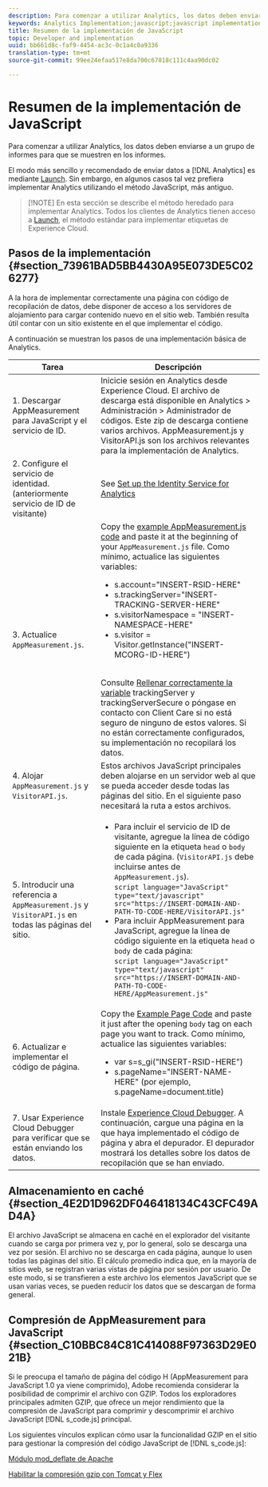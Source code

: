 ```yaml
---
description: Para comenzar a utilizar Analytics, los datos deben enviarse a un grupo de informes para que se muestren en los informes.
keywords: Analytics Implementation;javascript;javascript implementation;appmeasurement;download appmeasurement;Identity Service;visitorapi.js;caching;appmeasurement compression
title: Resumen de la implementación de JavaScript
topic: Developer and implementation
uuid: bb661d8c-faf9-4454-ac3c-0c1a4c0a9336
translation-type: tm+mt
source-git-commit: 99ee24efaa517e8da700c67818c111c4aa90dc02

---
```



# Resumen de la implementación de JavaScript

Para comenzar a utilizar Analytics, los datos deben enviarse a un grupo de informes para que se muestren en los informes.

El modo más sencillo y recomendado de enviar datos a [!DNL Analytics] es mediante [Launch](/help/implement/implement-with-launch/create-analytics-property.md). Sin embargo, en algunos casos tal vez prefiera implementar Analytics utilizando el método JavaScript, más antiguo.

> [!NOTE] En esta sección se describe el método heredado para implementar Analytics. Todos los clientes de Analytics tienen acceso a [Launch](/help/implement/implement-with-launch/create-analytics-property.md), el método estándar para implementar etiquetas de Experience Cloud.

## Pasos de la implementación {#section_73961BAD5BB4430A95E073DE5C026277}

A la hora de implementar correctamente una página con código de recopilación de datos, debe disponer de acceso a los servidores de alojamiento para cargar contenido nuevo en el sitio web. También resulta útil contar con un sitio existente en el que implementar el código.

A continuación se muestran los pasos de una implementación básica de Analytics.

| Tarea | Descripción |
|--- |--- |
| 1. Descargar AppMeasurement para JavaScript y el servicio de ID. | Inicicie sesión en Analytics desde Experience Cloud. El archivo de descarga está disponible en Analytics &gt; Administración &gt; Administrador de códigos.  Este zip de descarga contiene varios archivos.  AppMeasurement.js y VisitorAPI.js son los archivos relevantes para la implementación de Analytics. |
| 2. Configure el servicio de identidad. (anteriormente servicio de ID de visitante) | See [Set up the Identity Service for Analytics](https://docs.adobe.com/content/help/en/id-service/using/home.html) |
| 3. Actualice `AppMeasurement.js`. | Copy the [example AppMeasurement.js code](https://docs.adobe.com/content/help/en/analytics/implementation/javascript-implementation/appmeasure-mjs-pagecode.html#section_4351543F2D6049218E18B48769D471E2) and paste it at the beginning of your `AppMeasurement.js` file. Como mínimo, actualice las siguientes variables:<ul><li>s.account="INSERT-RSID-HERE"</li><li>s.trackingServer="INSERT-TRACKING-SERVER-HERE"</li><li>s.visitorNamespace = "INSERT-NAMESPACE-HERE"</li><li>s.visitor = Visitor.getInstance("INSERT-MCORG-ID-HERE")</li></ul><br>Consulte [Rellenar correctamente la variable](https://helpx.adobe.com/analytics/kb/determining-data-center.html) trackingServer y trackingServerSecure o póngase en contacto con Client Care si no está seguro de ninguno de estos valores. Si no están correctamente configurados, su implementación no recopilará los datos.</br> |
| 4. Alojar `AppMeasurement.js` y `VisitorAPI.js`. | Estos archivos JavaScript principales deben alojarse en un servidor web al que se pueda acceder desde todas las páginas del sitio. En el siguiente paso necesitará la ruta a estos archivos. |
| 5. Introducir una referencia a `AppMeasurement.js` y `VisitorAPI.js` en todas las páginas del sitio. | <ul><li>Para incluir el servicio de ID de visitante, agregue la línea de código siguiente en la etiqueta `head` o `body` de cada página. (`VisitorAPI.js` debe incluirse antes de `AppMeasurement.js`).<br>`script language="JavaScript" type="text/javascript" src="https://INSERT-DOMAIN-AND-PATH-TO-CODE-HERE/VisitorAPI.js"`</br></li><li>Para incluir AppMeasurement para JavaScript, agregue la línea de código siguiente en la etiqueta `head` o `body` de cada página:<br>`script language="JavaScript" type="text/javascript"  src="https://INSERT-DOMAIN-AND-PATH-TO-CODE-HERE/AppMeasurement.js"`</br></li></ul> |
| 6. Actualizar e implementar el código de página. | Copy the [Example Page Code](https://docs.adobe.com/content/help/en/analytics/implementation/javascript-implementation/appmeasure-mjs-pagecode.html#section_042412C29CC249E298F19B2BC2F43CE7) and paste it just after the opening `body` tag on each page you want to track. Como mínimo, actualice las siguientes variables:<ul><li>var s=s_gi("INSERT-RSID-HERE")</li><li>s.pageName="INSERT-NAME-HERE" (por ejemplo, s.pageName=document.title)</li></ul> |
| 7. Usar Experience Cloud Debugger para verificar que se están enviando los datos. | Instale [Experience Cloud Debugger](https://docs.adobe.com/content/help/en/analytics/implementation/testing-and-validation/debugger.html#concept_B26FFE005EDD4E0FACB3117AE3E95AA2). A continuación, cargue una página en la que haya implementado el código de página y abra el depurador. El depurador mostrará los detalles sobre los datos de recopilación que se han enviado. |

## Almacenamiento en caché {#section_4E2D1D962DF046418134C43CFC49AD4A}

El archivo JavaScript se almacena en caché en el explorador del visitante cuando se carga por primera vez y, por lo general, solo se descarga una vez por sesión. El archivo no se descarga en cada página, aunque lo usen todas las páginas del sitio. El cálculo promedio indica que, en la mayoría de sitios web, se registran varias vistas de página por sesión por usuario. De este modo, si se transfieren a este archivo los elementos JavaScript que se usan varias veces, se pueden reducir los datos que se descargan de forma general.

## Compresión de AppMeasurement para JavaScript {#section_C10BBC84C81C414088F97363D29E021B}

Si le preocupa el tamaño de página del código H (AppMeasurement para JavaScript 1.0 ya viene comprimido), Adobe recomienda considerar la posibilidad de comprimir el archivo con GZIP. Todos los exploradores principales admiten GZIP, que ofrece un mejor rendimiento que la compresión de JavaScript para comprimir y descomprimir el archivo JavaScript [!DNL s_code.js] principal.

Los siguientes vínculos explican cómo usar la funcionalidad GZIP en el sitio para gestionar la compresión del código JavaScript de [!DNL s_code.js]:

[Módulo mod_deflate de Apache](https://httpd.apache.org/docs/2.0/mod/mod_deflate.html)

[Habilitar la compresión gzip con Tomcat y Flex](https://www.cubicleman.com/2007/04/06/enabling-gzip-compression-with-tomcat-and-flex/)
